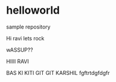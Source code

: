 # helloworld
sample repository

Hi ravi lets rock

wASSUP??

HIIII RAVI

BAS KI KITI GIT GIT KARSHIL
fgftrtdgfdgfr
